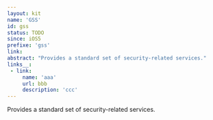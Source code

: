 ```yaml
---
layout: kit
name: 'GSS'
id: gss
status: TODO
since: iOS5
prefixe: 'gss'
link: 
abstract: "Provides a standard set of security-related services."
links__:
 - link:
     name: 'aaa'
     url: bbb
     description: 'ccc'
---
```


Provides a standard set of security-related services.
